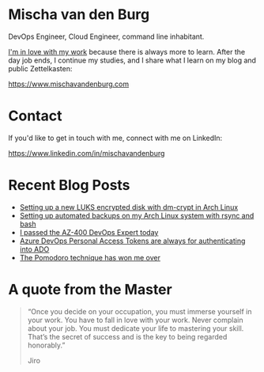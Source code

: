 # Mischa van den Burg

DevOps Engineer, Cloud Engineer, command line inhabitant.

[I'm in love with my work](https://mischavandenburg.com/zet/articles/jiro-sushi/) because there is always more to learn. After the day job ends, I continue my studies, and I share what I learn on my blog and public Zettelkasten:

https://www.mischavandenburg.com

# Contact

If you'd like to get in touch with me, connect with me on LinkedIn:

https://www.linkedin.com/in/mischavandenburg

# Recent Blog Posts
<!-- BLOG-POST-LIST:START -->
- [Setting up a new LUKS encrypted disk with dm-crypt in Arch Linux](https://mischavandenburg.com/zet/articles/new-luks-encrypted-disk/)
- [Setting up automated backups on my Arch Linux system with rsync and bash](https://mischavandenburg.com/zet/arch-backup-setup-1/)
- [I passed the AZ-400 DevOps Expert today](https://mischavandenburg.com/zet/passed-az-400/)
- [Azure DevOps Personal Access Tokens are always for authenticating into ADO](https://mischavandenburg.com/zet/azure-personal-access-tokens/)
- [The Pomodoro technique has won me over](https://mischavandenburg.com/zet/pomodoro/)
<!-- BLOG-POST-LIST:END -->

# A quote from the Master

> “Once you decide on your occupation, you must immerse yourself in your work. You have to fall in love with your work. Never complain about your job. You must dedicate your life to mastering your skill. That’s the secret of success and is the key to being regarded honorably.”
>
> Jiro
